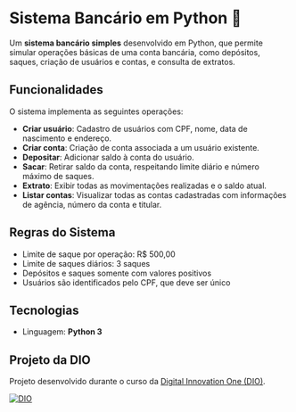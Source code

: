 # Sistema Bancário em Python 🏦

Um **sistema bancário simples** desenvolvido em Python, que permite simular operações básicas de uma conta bancária, como depósitos, saques, criação de usuários e contas, e consulta de extratos.

## Funcionalidades

O sistema implementa as seguintes operações:

- **Criar usuário**: Cadastro de usuários com CPF, nome, data de nascimento e endereço.  
- **Criar conta**: Criação de conta associada a um usuário existente.  
- **Depositar**: Adicionar saldo à conta do usuário.  
- **Sacar**: Retirar saldo da conta, respeitando limite diário e número máximo de saques.  
- **Extrato**: Exibir todas as movimentações realizadas e o saldo atual.  
- **Listar contas**: Visualizar todas as contas cadastradas com informações de agência, número da conta e titular.  

## Regras do Sistema

- Limite de saque por operação: R$ 500,00  
- Limite de saques diários: 3 saques  
- Depósitos e saques somente com valores positivos  
- Usuários são identificados pelo CPF, que deve ser único  

## Tecnologias

- Linguagem: **Python 3**

## Projeto da DIO

Projeto desenvolvido durante o curso da [Digital Innovation One (DIO)](https://www.dio.me/).

[![DIO](https://img.shields.io/badge/Powered%20by-DIO-%237734BE?style=for-the-badge)](https://www.dio.me/)

